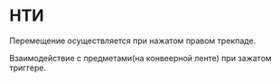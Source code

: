# НТИ
Перемещение осуществляется при нажатом правом трекпаде.

Взаимодействие с предметами(на конвеерной ленте) при зажатом триггере.
